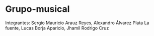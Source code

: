 # Grupo-musical
Integrantes: Sergio Mauricio Arauz Reyes, Alexandro Álvarez Plata La fuente, Lucas Borja Aparicio, Jhamil Rodrigo Cruz
